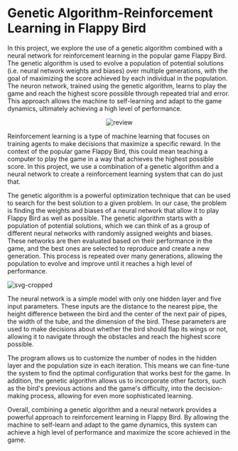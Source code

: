 # Genetic Algorithm-Reinforcement Learning in Flappy Bird

In this project, we explore the use of a genetic algorithm combined with a neural network for reinforcement learning in the popular game Flappy Bird. The genetic algorithm is used to evolve a population of potential solutions (i.e. neural network weights and biases) over multiple generations, with the goal of maximizing the score achieved by each individual in the population. The neuron network, trained using the genetic algorithm, learns to play the game and reach the highest score possible through repeated trial and error. This approach allows the machine to self-learning and adapt to the game dynamics, ultimately achieving a high level of performance.

<p align="center">
  <img src="https://user-images.githubusercontent.com/67343196/182172948-30f9f13e-3b87-4cb1-900d-ae84da6136a4.gif" alt="review" />
</p>

Reinforcement learning is a type of machine learning that focuses on training agents to make decisions that maximize a specific reward. In the context of the popular game Flappy Bird, this could mean teaching a computer to play the game in a way that achieves the highest possible score. In this project, we use a combination of a genetic algorithm and a neural network to create a reinforcement learning system that can do just that.


The genetic algorithm is a powerful optimization technique that can be used to search for the best solution to a given problem. In our case, the problem is finding the weights and biases of a neural network that allow it to play Flappy Bird as well as possible. The genetic algorithm starts with a population of potential solutions, which we can think of as a group of different neural networks with randomly assigned weights and biases. These networks are then evaluated based on their performance in the game, and the best ones are selected to reproduce and create a new generation. This process is repeated over many generations, allowing the population to evolve and improve until it reaches a high level of performance.

![svg-cropped](https://user-images.githubusercontent.com/67343196/206805227-7e6981cc-6bfe-46a8-bf4b-15e20a290d6f.svg)

The neural network is a simple model with only one hidden layer and five input parameters. These inputs are the distance to the nearest pipe, the height difference between the bird and the center of the next pair of pipes, the width of the tube, and the dimension of the bird. These parameters are used to make decisions about whether the bird should flap its wings or not, allowing it to navigate through the obstacles and reach the highest score possible.

The program allows us to customize the number of nodes in the hidden layer and the population size in each iteration. This means we can fine-tune the system to find the optimal configuration that works best for the game. In addition, the genetic algorithm allows us to incorporate other factors, such as the bird's previous actions and the game's difficulty, into the decision-making process, allowing for even more sophisticated learning.

Overall, combining a genetic algorithm and a neural network provides a powerful approach to reinforcement learning in Flappy Bird. By allowing the machine to self-learn and adapt to the game dynamics, this system can achieve a high level of performance and maximize the score achieved in the game.

